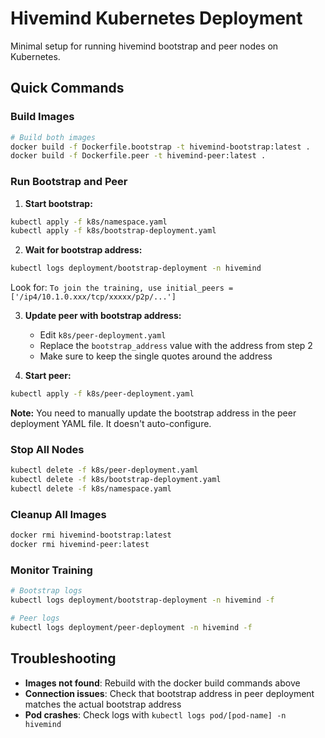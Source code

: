 # Hivemind Kubernetes Deployment

Minimal setup for running hivemind bootstrap and peer nodes on Kubernetes.

## Quick Commands

### Build Images
```bash
# Build both images
docker build -f Dockerfile.bootstrap -t hivemind-bootstrap:latest .
docker build -f Dockerfile.peer -t hivemind-peer:latest .
```

### Run Bootstrap and Peer

1. **Start bootstrap:**
```bash
kubectl apply -f k8s/namespace.yaml
kubectl apply -f k8s/bootstrap-deployment.yaml
```

2. **Wait for bootstrap address:**
```bash
kubectl logs deployment/bootstrap-deployment -n hivemind
```
Look for: `To join the training, use initial_peers = ['/ip4/10.1.0.xxx/tcp/xxxxx/p2p/...']`

3. **Update peer with bootstrap address:**
   - Edit `k8s/peer-deployment.yaml` 
   - Replace the `bootstrap_address` value with the address from step 2
   - Make sure to keep the single quotes around the address

4. **Start peer:**
```bash
kubectl apply -f k8s/peer-deployment.yaml
```

**Note:** You need to manually update the bootstrap address in the peer deployment YAML file. It doesn't auto-configure.

### Stop All Nodes
```bash
kubectl delete -f k8s/peer-deployment.yaml
kubectl delete -f k8s/bootstrap-deployment.yaml
kubectl delete -f k8s/namespace.yaml
```

### Cleanup All Images
```bash
docker rmi hivemind-bootstrap:latest
docker rmi hivemind-peer:latest
```

### Monitor Training
```bash
# Bootstrap logs
kubectl logs deployment/bootstrap-deployment -n hivemind -f

# Peer logs  
kubectl logs deployment/peer-deployment -n hivemind -f
```

## Troubleshooting

- **Images not found**: Rebuild with the docker build commands above
- **Connection issues**: Check that bootstrap address in peer deployment matches the actual bootstrap address
- **Pod crashes**: Check logs with `kubectl logs pod/[pod-name] -n hivemind` 